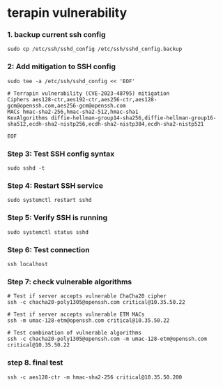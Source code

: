 # terapin vulnerability
### 1. backup current ssh config
```
sudo cp /etc/ssh/sshd_config /etc/ssh/sshd_config.backup
```
###  2: Add mitigation to SSH config
```
sudo tee -a /etc/ssh/sshd_config << 'EOF'

# Terrapin vulnerability (CVE-2023-48795) mitigation
Ciphers aes128-ctr,aes192-ctr,aes256-ctr,aes128-gcm@openssh.com,aes256-gcm@openssh.com
MACs hmac-sha2-256,hmac-sha2-512,hmac-sha1
KexAlgorithms diffie-hellman-group14-sha256,diffie-hellman-group16-sha512,ecdh-sha2-nistp256,ecdh-sha2-nistp384,ecdh-sha2-nistp521

EOF

```

### Step 3: Test SSH config syntax
```
sudo sshd -t
```

### Step 4: Restart SSH service
```
sudo systemctl restart sshd
```

### Step 5: Verify SSH is running
```
sudo systemctl status sshd
```

### Step 6: Test connection
```
ssh localhost
```

### Step 7: check vulnerable algorithms
```
# Test if server accepts vulnerable ChaCha20 cipher
ssh -c chacha20-poly1305@openssh.com critical@10.35.50.22

# Test if server accepts vulnerable ETM MACs
ssh -m umac-128-etm@openssh.com critical@10.35.50.22

# Test combination of vulnerable algorithms
ssh -c chacha20-poly1305@openssh.com -m umac-128-etm@openssh.com critical@10.35.50.22
```

### step 8. final test
```
ssh -c aes128-ctr -m hmac-sha2-256 critical@10.35.50.200
```
